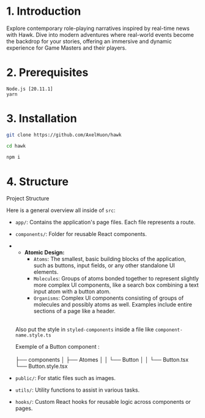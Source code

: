 # 1. Introduction

Explore contemporary role-playing narratives inspired by real-time news with Hawk. Dive into modern adventures where real-world events become the backdrop for your stories, offering an immersive and dynamic experience for Game Masters and their players.

# 2. Prerequisites

`Node.js [20.11.1]`<br>
`yarn`

# 3. Installation

```bash
git clone https://github.com/AxelHuon/hawk
```

```bash
cd hawk
```

```bash
npm i
```

# 4. Structure

Project Structure

Here is a general overview all inside of `src`:<br>

- `app/`: Contains the application's page files. Each file represents a route.

- `components/`: Folder for reusable React components.
- - **Atomic Design:**
    - `Atoms`: The smallest, basic building blocks of the application, such as buttons, input fields, or any other standalone UI elements.
    - `Molecules`: Groups of atoms bonded together to represent slightly more complex UI components, like a search box combining a text input atom with a button atom.
    - `Organisms`: Complex UI components consisting of groups of molecules and possibly atoms as well. Examples include entire sections of a page like a header.<br>

  <br>Also put the style in `styled-components` inside a file like `component-name.style.ts`

  Exemple of a Button component : <br><br>
  ├── components
  │ ├── Atomes
  │ │ └── Button
  │ │ └── Button.tsx
  └── Button.style.tsx

- `public/`: For static files such as images.

- `utils/`: Utility functions to assist in various tasks.

- `hooks/`: Custom React hooks for reusable logic across components or pages.
